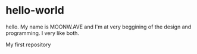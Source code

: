 # hello-world

hello. My name is MOONW.AVE and I'm at very beggining of the design and programming. I very like both. 

My first repository
